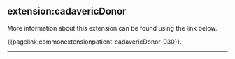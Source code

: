 ## extension:cadavericDonor

More information about this extension can be found using the link below.

{{pagelink:commonextensionpatient-cadavericDonor-030}}.

---
